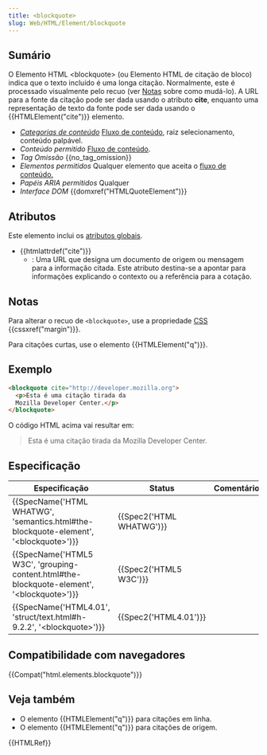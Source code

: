 ```yaml
---
title: <blockquote>
slug: Web/HTML/Element/blockquote
---
```

## Sumário

O Elemento HTML \<blockquote> (ou Elemento HTML de citação de bloco) indica que o texto incluído é uma longa citação. Normalmente, este é processado visualmente pelo recuo (ver [Notas](/pt-BR/docs/HTML/Element/blockquote#Notes) sobre como mudá-lo). A URL para a fonte da citação pode ser dada usando o atributo **cite**, enquanto uma representação de texto da fonte pode ser dada usando o {{HTMLElement("cite")}} elemento.

- _[Categorias de conteúdo](/pt-BR/docs/HTML/Content_categories)_ [Fluxo de conteúdo](/pt-BR/docs/HTML/Content_categories#Flow_content), raiz selecionamento, conteúdo palpável.
- _Conteúdo permitido_ [Fluxo de conteúdo](/pt-BR/docs/HTML/Content_categories#Flow_content).
- _Tag Omissão_ {{no_tag_omission}}
- _Elementos permitidos_ Qualquer elemento que aceita o [fluxo de conteúdo.](/pt-BR/docs/HTML/Content_categories#Flow_content)
- _Papéis ARIA permitidos_ Qualquer
- _Interface DOM_ {{domxref("HTMLQuoteElement")}}

## Atributos

Este elemento inclui os [atributos globais](/pt-BR/docs/HTML/Global_attributes).

- {{htmlattrdef("cite")}}
  - : Uma URL que designa um documento de origem ou mensagem para a informação citada. Este atributo destina-se a apontar para informações explicando o contexto ou a referência para a cotação.

## Notas

Para alterar o recuo de `<blockquote>`, use a propriedade [CSS](/pt-BR/docs/CSS) {{cssxref("margin")}}.

Para citações curtas, use o elemento {{HTMLElement("q")}}.

## Exemplo

```html
<blockquote cite="http://developer.mozilla.org">
  <p>Esta é uma citação tirada da
  Mozilla Developer Center.</p>
</blockquote>
```

O código HTML acima vai resultar em:

> Esta é uma citação tirada da Mozilla Developer Center.

## Especificação

| Especificação                                                                                                                    | Status                           | Comentário |
| -------------------------------------------------------------------------------------------------------------------------------- | -------------------------------- | ---------- |
| {{SpecName('HTML WHATWG', 'semantics.html#the-blockquote-element', '&lt;blockquote&gt;')}}         | {{Spec2('HTML WHATWG')}} |            |
| {{SpecName('HTML5 W3C', 'grouping-content.html#the-blockquote-element', '&lt;blockquote&gt;')}} | {{Spec2('HTML5 W3C')}}     |            |
| {{SpecName('HTML4.01', 'struct/text.html#h-9.2.2', '&lt;blockquote&gt;')}}                             | {{Spec2('HTML4.01')}}     |            |

## Compatibilidade com navegadores

{{Compat("html.elements.blockquote")}}

## Veja também

- O elemento {{HTMLElement("q")}} para citações em linha.
- O elemento {{HTMLElement("q")}} para citações de origem.

{{HTMLRef}}
